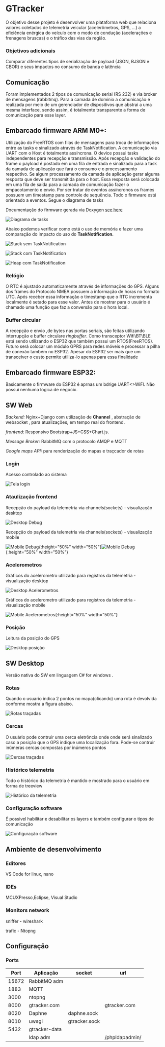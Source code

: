 # GTracker

O objetivo desse projeto é desenvolver uma plataforma web que relaciona valores coletados de telemetria veicular (acelerômetros, GPS, ...) a eficiência enérgica do veículo com o modo de condução (acelerações e frenagens bruscas) e o tráfico das vias da região. 

### Objetivos adicionais
Comparar diferentes tipos de serialização de payload  (JSON, BJSON e CBOR) e seus impactos no consumo de banda e latência  

## Comunicação 
Foram implementados 2 tipos de comunicação serial (RS 232) e via broker de mensagens (rabbitmq). Para a camada de domínio a comunicação é
realizada por meio de um gerenciador de dispositivos que abstrai a uma mesma interface, sendo assim, é totalmente transparente a forma de comunicação para esse layer.

## Embarcado firmware ARM M0+:
Utilização do FreeRTOS com filas de mensagens para troca de informações entre as tasks e sinalizado através de TaskNotification. 
A comunicação via UART com o Host é totalmente assíncrona. O device possui tasks independentes para recepção e transmissão. Após recepção e validação do frame o payload é postado em uma fila de entrada e sinalizado para a task da camada de aplicação que fará o consumo e o processamento respectivo. Se algum processamento da camada de aplicação gerar alguma resposta que deve ser transmitida para o host. Essa resposta será colocada em uma fila de saída para a camada de comunicação fazer o empacotamento e envio. 
Por ser tratar de eventos assíncronos os frames possuem um timestamp para controle de sequência. Todo o firmware está orientado a eventos.
Segue o diagrama de tasks 


Documentação do firmware gerada via Doxygen [see here][doc_m0_doxygen]


![Diagrama de tasks][tasks_diagram]

Abaixo podemos verificar como está o uso de memória e fazer uma comparação do impacto do uso do **TaskNotification**.


![Stack **sem** TaskNotification][task_w_eb.png]

![Stack **com** TaskNotification][task_w_tn.png]

![Heap **com** TaskNotification][tasks_w_tn]

### Relógio
O RTC é ajustado automaticamente através de informações do GPS. Alguns dos frames do Protocolo NMEA possuem a informação de horas no formato UTC.
Após receber essa informação o timestamp que o RTC incrementa localmente é setado para esse valor. Antes de mostrar para o usuário é chamado uma função que faz a conversão para o hora local. 

### Buffer circular
A recepção e envio ,de bytes nas portas seriais, são feitas utilizando interrupção e buffer circulare *ringbuffer*.
Como transceptor Wifi\BT\BLE está sendo utilizando o ESP32 que também possui um RTOS(FreeRTOS). Futuro será colocar um módulo GPRS para redes móveis e processar a pilha de conexão também no ESP32.
Apesar do ESP32 ser mais que um transceiver o custo permite utiliza-lo apenas para essa finalidade

## Embarcado firmware ESP32:
Basicamente o firmware do ESP32 é aprnas um bdrige UART<>WiFI. Não possui nenhuma logica de negócio.

## SW Web
*Backend:* Nginx+Django com utilização de **Channel** , abstração de websocket , para atualizações, em tempo real do frontend.

*frontend:* Responsivo Bootstrap+JS+CSS+Chart.js.

*Message Broker:* RabbitMQ com o protocolo AMQP e MQTT

*Google maps API:* para renderização do mapas e traçcador de rotas

### Login

Acesso controlado ao sistema

![Tela login][desktop_login]

### Ataulização frontend

Recepção do payload da telemetria via channels(sockets) - visualização desktop

![Desktop Debug][desktop_debug]

Recepção do payload da telemetria via channels(sockets) - visualização mobile

![Mobile Debug][mobile_debug1]{:height="50%" width="50%"}![Mobile Debug][mobile_debug2]{:height="50%" width="50%"}

### Acelerometros

Gráficos do acelerometro utilizado para registros da telemetria -visualização desktop

![Desktop Acelerometros][desktop_accelerometer]

Gráficos do acelerometro utilizado para registros da telemetria -visualização mobile

![Mobile Acelerometros][mobile_accelerometer]{:height="50%" width="50%"}

### Posição

Leitura da posição do GPS

![Desktop posição][desktop_position]

## SW Desktop

Versão nativa do SW em linguagem C# for windows .

### Rotas

Quando o usuario indica 2 pontos no mapa(clicando) uma rota é devolvida conforme mostra a figura abaixo.

![Rotas traçadas][desktop_route]

### Cercas

O usuário pode contruir uma cerca eletrôncia onde onde será sinalizado caso a posição que o GPS indique uma localização fora.
Pode-se contruir inúmeras cercas compostas por inúmeros pontos 

![Cercas traçadas][desktop_fence]

### Histórico telemetria

Todo o histórico da telemetria é mantido e mostrado para o usuário em forma de treeview

![Histórico da telemetria][desktop_behavior]

### Configuração software

É possivel habilitar e desabilitar os layers e também configurar o tipos de comunicação

![Configuração software][desktop_setup]

## Ambiente de desenvolvimento

### Editores 

VS Code for linux, nano

### IDEs

MCUXPresso,Eclipse, Visual Studio

### Monitors network

sniffer - wireshark

trafic - Ntopng

## Configuração

### Ports
      
| Port| Aplicação|socket|url|
|-----|----------|------|---|
|15672|RabbitMQ adm|||             
|1883 |MQTT|||
|3000 |ntopng|||
|8000 |gtracker.com||gtracker.com|
|8020 |Daphne|daphne.sock||
|8010 |uwsgi|gtracker.sock||
|5432 |gtracker-data|||
|     |ldap adm||/phpldapadmin/|


[tasks_diagram]:architecture/tasks_diagram.png
[desktop_route]:images/sw/route.png
[desktop_fence]:images/sw/fence.png
[desktop_behavior]:images/sw/behavior.png
[desktop_login]:images/web/desktop_login.png
[desktop_debug]:images/web/desktop_debug.png
[mobile_debug1]:images/web/mobile_debug1.png
[mobile_debug2]:images/web/mobile_debug2.png
[desktop_accelerometer]:images/web/desktop_accelerometer.png
[desktop_position]:images/web/desktop_position.png
[task_w_eb.png]:images/fw/tasks_w_eventbit.png
[task_w_tn.png]:images/fw/tasks_w_tn.png
[tasks_w_tn]:images/fw/tasks_w_tn.png
[mobile_accelerometer]:images/web/mobile_accelerometer.png
[desktop_setup]:images/sw/setup.png


[doc_m0_doxygen]:FW/html/index.html
[doc_m0_pdf]:FW/latex/refman.pdf